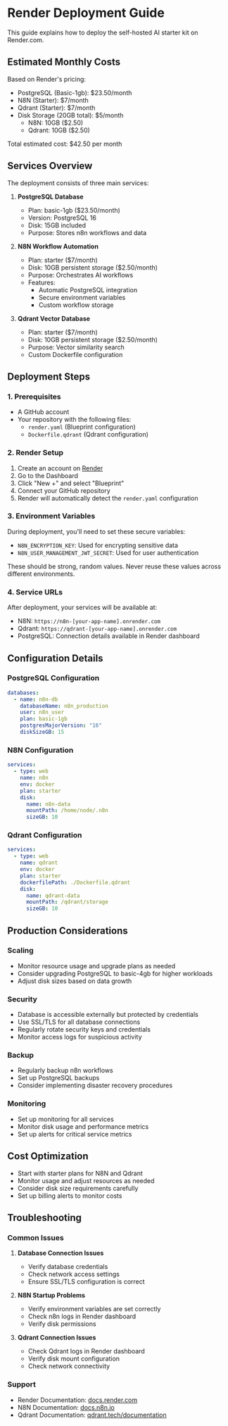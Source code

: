 # Render Deployment Guide

This guide explains how to deploy the self-hosted AI starter kit on Render.com.

## Estimated Monthly Costs

Based on Render's pricing:
- PostgreSQL (Basic-1gb): $23.50/month
- N8N (Starter): $7/month
- Qdrant (Starter): $7/month
- Disk Storage (20GB total): $5/month
  * N8N: 10GB ($2.50)
  * Qdrant: 10GB ($2.50)

Total estimated cost: $42.50 per month

## Services Overview

The deployment consists of three main services:

1. **PostgreSQL Database**
   - Plan: basic-1gb ($23.50/month)
   - Version: PostgreSQL 16
   - Disk: 15GB included
   - Purpose: Stores n8n workflows and data

2. **N8N Workflow Automation**
   - Plan: starter ($7/month)
   - Disk: 10GB persistent storage ($2.50/month)
   - Purpose: Orchestrates AI workflows
   - Features:
     * Automatic PostgreSQL integration
     * Secure environment variables
     * Custom workflow storage

3. **Qdrant Vector Database**
   - Plan: starter ($7/month)
   - Disk: 10GB persistent storage ($2.50/month)
   - Purpose: Vector similarity search
   - Custom Dockerfile configuration

## Deployment Steps

### 1. Prerequisites
- A GitHub account
- Your repository with the following files:
  * `render.yaml` (Blueprint configuration)
  * `Dockerfile.qdrant` (Qdrant configuration)

### 2. Render Setup
1. Create an account on [Render](https://render.com)
2. Go to the Dashboard
3. Click "New +" and select "Blueprint"
4. Connect your GitHub repository
5. Render will automatically detect the `render.yaml` configuration

### 3. Environment Variables
During deployment, you'll need to set these secure variables:
- `N8N_ENCRYPTION_KEY`: Used for encrypting sensitive data
- `N8N_USER_MANAGEMENT_JWT_SECRET`: Used for user authentication

These should be strong, random values. Never reuse these values across different environments.

### 4. Service URLs
After deployment, your services will be available at:
- N8N: `https://n8n-[your-app-name].onrender.com`
- Qdrant: `https://qdrant-[your-app-name].onrender.com`
- PostgreSQL: Connection details available in Render dashboard

## Configuration Details

### PostgreSQL Configuration
```yaml
databases:
  - name: n8n-db
    databaseName: n8n_production
    user: n8n_user
    plan: basic-1gb
    postgresMajorVersion: "16"
    diskSizeGB: 15
```

### N8N Configuration
```yaml
services:
  - type: web
    name: n8n
    env: docker
    plan: starter
    disk:
      name: n8n-data
      mountPath: /home/node/.n8n
      sizeGB: 10
```

### Qdrant Configuration
```yaml
services:
  - type: web
    name: qdrant
    env: docker
    plan: starter
    dockerfilePath: ./Dockerfile.qdrant
    disk:
      name: qdrant-data
      mountPath: /qdrant/storage
      sizeGB: 10
```

## Production Considerations

### Scaling
- Monitor resource usage and upgrade plans as needed
- Consider upgrading PostgreSQL to basic-4gb for higher workloads
- Adjust disk sizes based on data growth

### Security
- Database is accessible externally but protected by credentials
- Use SSL/TLS for all database connections
- Regularly rotate security keys and credentials
- Monitor access logs for suspicious activity

### Backup
- Regularly backup n8n workflows
- Set up PostgreSQL backups
- Consider implementing disaster recovery procedures

### Monitoring
- Set up monitoring for all services
- Monitor disk usage and performance metrics
- Set up alerts for critical service metrics

## Cost Optimization
- Start with starter plans for N8N and Qdrant
- Monitor usage and adjust resources as needed
- Consider disk size requirements carefully
- Set up billing alerts to monitor costs

## Troubleshooting

### Common Issues
1. **Database Connection Issues**
   - Verify database credentials
   - Check network access settings
   - Ensure SSL/TLS configuration is correct

2. **N8N Startup Problems**
   - Verify environment variables are set correctly
   - Check n8n logs in Render dashboard
   - Verify disk permissions

3. **Qdrant Connection Issues**
   - Check Qdrant logs in Render dashboard
   - Verify disk mount configuration
   - Check network connectivity

### Support
- Render Documentation: [docs.render.com](https://docs.render.com)
- N8N Documentation: [docs.n8n.io](https://docs.n8n.io)
- Qdrant Documentation: [qdrant.tech/documentation](https://qdrant.tech/documentation)

